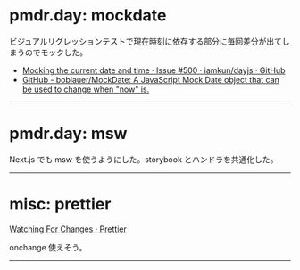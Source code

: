 # pmdr.day: mockdate

ビジュアルリグレッションテストで現在時刻に依存する部分に毎回差分が出てしまうのでモックした。

- [Mocking the current date and time · Issue \#500 · iamkun/dayjs · GitHub](https://github.com/iamkun/dayjs/issues/500)
- [GitHub \- boblauer/MockDate: A JavaScript Mock Date object that can be used to change when "now" is\.](https://github.com/boblauer/MockDate)

---

# pmdr.day: msw

Next.js でも msw を使うようにした。storybook とハンドラを共通化した。

---

# misc: prettier

[Watching For Changes · Prettier](https://prettier.io/docs/en/watching-files.html)

onchange 使えそう。

---
